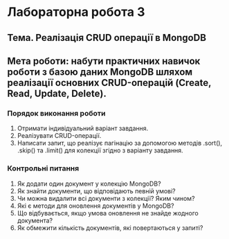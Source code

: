 # **Лабораторна робота 3**

## **Тема**. Реалізація CRUD операції в MongoDB

## **Мета роботи**: набути практичних навичок роботи з базою даних MongoDB шляхом реалізації основних CRUD-операцій (Create, Read, Update, Delete).

### Порядок виконання роботи

1. Отримати індивідуальний варіант завдання.
3. Реалізувати CRUD-операції.
4. Написати запит, що реалізує пагінацію за допомогою методів .sort(), .skip() та .limit() для колекції згідно з варіанту завдання.


### Контрольні питання
1. Як додати один документ у колекцію MongoDB?
2. Як знайти документи, що відповідають певній умові?
3. Чи можна видалити всі документи з колекції? Яким чином?
4. Які є методи для оновлення документів у MongoDB?
5. Що відбувається, якщо умова оновлення не знайде жодного документа?
6. Як обмежити кількість документів, які повертаються у запиті?
